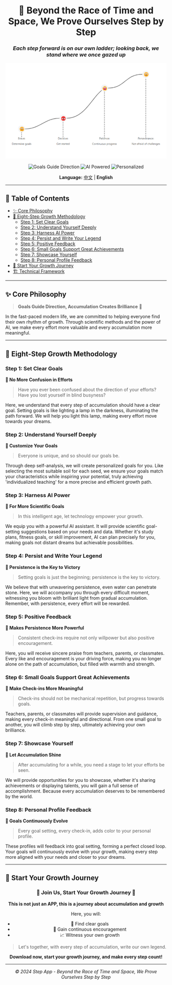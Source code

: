 <div align="center">

# 🚀 Beyond the Race of Time and Space, We Prove Ourselves Step by Step

### *Each step forward is on our own ladder; looking back, we stand where we once gazed up*

![Step](step_en.png)

![Goals Guide Direction](https://img.shields.io/badge/Goals%20Guide%20Direction-Accumulation%20Creates%20Brilliance-brightgreen)
![AI Powered](https://img.shields.io/badge/AI-Powered%20Growth-blue)
![Personalized](https://img.shields.io/badge/Personalized-Customized%20Goals-orange)

**Language:** [中文](README.md) | **English**

</div>

---

## 📖 Table of Contents

- [✨ Core Philosophy](#-core-philosophy)
- [🎯 Eight-Step Growth Methodology](#-eight-step-growth-methodology)
  - [Step 1: Set Clear Goals](#step-1-set-clear-goals)
  - [Step 2: Understand Yourself Deeply](#step-2-understand-yourself-deeply)
  - [Step 3: Harness AI Power](#step-3-harness-ai-power)
  - [Step 4: Persist and Write Your Legend](#step-4-persist-and-write-your-legend)
  - [Step 5: Positive Feedback](#step-5-positive-feedback)
  - [Step 6: Small Goals Support Great Achievements](#step-6-small-goals-support-great-achievements)
  - [Step 7: Showcase Yourself](#step-7-showcase-yourself)
  - [Step 8: Personal Profile Feedback](#step-8-personal-profile-feedback)
- [🎊 Start Your Growth Journey](#-start-your-growth-journey)
- [🏗️ Technical Framework](framework.md)

---

## ✨ Core Philosophy

> **Goals Guide Direction, Accumulation Creates Brilliance** 🌟

In the fast-paced modern life, we are committed to helping everyone find their own rhythm of growth. Through scientific methods and the power of AI, we make every effort more valuable and every accumulation more meaningful.

---

## 🎯 Eight-Step Growth Methodology

### Step 1: Set Clear Goals
**🌟 No More Confusion in Efforts**

<blockquote>
Have you ever been confused about the direction of your efforts? Have you lost yourself in blind busyness?
</blockquote>

Here, we understand that every step of accumulation should have a clear goal. Setting goals is like lighting a lamp in the darkness, illuminating the path forward. We will help you light this lamp, making every effort move towards your dreams.

### Step 2: Understand Yourself Deeply
**🌟 Customize Your Goals**

<blockquote>
Everyone is unique, and so should our goals be.
</blockquote>

Through deep self-analysis, we will create personalized goals for you. Like selecting the most suitable soil for each seed, we ensure your goals match your characteristics while inspiring your potential, truly achieving 'individualized teaching' for a more precise and efficient growth path.

### Step 3: Harness AI Power
**🌟 For More Scientific Goals**

<blockquote>
In this intelligent age, let technology empower your growth.
</blockquote>

We equip you with a powerful AI assistant. It will provide scientific goal-setting suggestions based on your needs and data. Whether it's study plans, fitness goals, or skill improvement, AI can plan precisely for you, making goals not distant dreams but achievable possibilities.

### Step 4: Persist and Write Your Legend
**🌟 Persistence is the Key to Victory**

<blockquote>
Setting goals is just the beginning; persistence is the key to victory.
</blockquote>

We believe that with unwavering persistence, even water can penetrate stone. Here, we will accompany you through every difficult moment, witnessing you bloom with brilliant light from gradual accumulation. Remember, with persistence, every effort will be rewarded.

### Step 5: Positive Feedback
**🌟 Makes Persistence More Powerful**

<blockquote>
Consistent check-ins require not only willpower but also positive encouragement.
</blockquote>

Here, you will receive sincere praise from teachers, parents, or classmates. Every like and encouragement is your driving force, making you no longer alone on the path of accumulation, but filled with warmth and strength.

### Step 6: Small Goals Support Great Achievements
**🌟 Make Check-ins More Meaningful**

<blockquote>
Check-ins should not be mechanical repetition, but progress towards goals.
</blockquote>

Teachers, parents, or classmates will provide supervision and guidance, making every check-in meaningful and directional. From one small goal to another, you will climb step by step, ultimately achieving your own brilliance.

### Step 7: Showcase Yourself
**🌟 Let Accumulation Shine**

<blockquote>
After accumulating for a while, you need a stage to let your efforts be seen.
</blockquote>

We will provide opportunities for you to showcase, whether it's sharing achievements or displaying talents, you will gain a full sense of accomplishment. Because every accumulation deserves to be remembered by the world.

### Step 8: Personal Profile Feedback
**🌟 Goals Continuously Evolve**

<blockquote>
Every goal setting, every check-in, adds color to your personal profile.
</blockquote>

These profiles will feedback into goal setting, forming a perfect closed loop. Your goals will continuously evolve with your growth, making every step more aligned with your needs and closer to your dreams.

---

## 🎊 Start Your Growth Journey

<div align="center">

### 🌟 Join Us, Start Your Growth Journey 🌟

**This is not just an APP, this is a journey about accumulation and growth**

Here, you will:
- 🎯 Find clear goals
- 💪 Gain continuous encouragement  
- 📈 Witness your own growth

<blockquote>
Let's together, with every step of accumulation, write our own legend.
</blockquote>

**Download now, start your growth journey, and make every step count!**

---

*© 2024 Step App - Beyond the Race of Time and Space, We Prove Ourselves Step by Step*

</div>